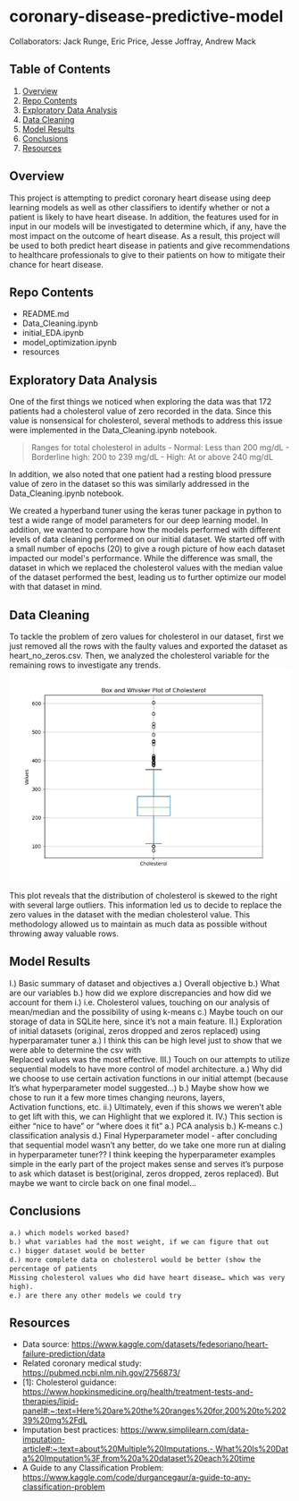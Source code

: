 # coronary-disease-predictive-model
Collaborators: Jack Runge, Eric Price, Jesse Joffray, Andrew Mack

## Table of Contents
1. [Overview](#overview)
2. [Repo Contents](#repo-contents)
3. [Exploratory Data Analysis](#exploratory-data-analysis)
4. [Data Cleaning](#data-cleaning)
5. [Model Results](#model-results)
6. [Conclusions](#conclusions)
7. [Resources](#resources)

## Overview
This project is attempting to predict coronary heart disease using deep learning models as well as other classifiers to identify whether or not a patient is likely to have heart disease. In addition, the features used for in input in our models will be investigated to determine which, if any, have the most impact on the outcome of heart disease. As a result, this project will be used to both predict heart disease in patients and give recommendations to healthcare professionals to give to their patients on how to mitigate their chance for heart disease. 

## Repo Contents
- README.md
- Data_Cleaning.ipynb
- initial_EDA.ipynb
- model_optimization.ipynb
- resources

## Exploratory Data Analysis
One of the first things we noticed when exploring the data was that 172 patients had a cholesterol value of zero recorded in the data. Since this value is nonsensical for cholesterol, several methods to address this issue were implemented in the Data_Cleaning.ipynb notebook. 
> Ranges for total cholesterol in adults
    - Normal: Less than 200 mg/dL
    - Borderline high: 200 to 239 mg/dL
    - High: At or above 240 mg/dL
> 
In addition, we also noted that one patient had a resting blood pressure value of zero in the dataset so this was similarly addressed in the Data_Cleaning.ipynb notebook. 

We created a hyperband tuner using the keras tuner package in python to test a wide range of model parameters for our deep learning model. In addition, we wanted to compare how the models performed with different levels of data cleaning performed on our initial dataset. We started off with a small number of epochs (20) to give a rough picture of how each dataset impacted our model's performance. While the difference was small, the dataset in which we replaced the cholesterol values with the median value of the dataset performed the best, leading us to further optimize our model with that dataset in mind.


## Data Cleaning
To tackle the problem of zero values for cholesterol in our dataset, first we just removed all the rows with the faulty values and exported the dataset as heart_no_zeros.csv. Then, we analyzed the cholesterol variable for the remaining rows to investigate any trends. ![Box and Whisker Plot of Cholesterol](resources/images/box_whisker_cholesterol.png)

This plot reveals that the distribution of cholesterol is skewed to the right with several large outliers. This information led us to decide to replace the zero values in the dataset with the median cholesterol value. This methodology allowed us to maintain as much data as possible without throwing away valuable rows. 

## Model Results

I.) Basic summary of dataset and objectives
    a.) Overall objective
    b.) What are our variables
    b.) how did we explore discrepancies and how did we account for them
i.) i.e. Cholesterol values, touching on our analysis of mean/median and the possibility of using k-means
    c.) Maybe touch on our storage of data in SQLite here, since it’s not a main feature.
II.) Exploration of initial datasets (original, zeros dropped and zeros replaced) using hyperparamater tuner
    a.) I think this can be high level just to show that we were able to determine the csv with     
    Replaced values was the most effective.
III.) Touch on our attempts to utilize sequential models to have more control of model architecture.
    a.) Why did we choose to use certain activation functions in our initial attempt (because     
    It’s what hyperparameter model suggested…)
    b.) Maybe show how we chose to run it a few more times changing neurons, layers,     
    Activation functions, etc.
        ii.) Ultimately, even if this shows we weren’t able to get lift with this, we can
            Highlight that we explored it.
IV.) This section is either “nice to have” or “where does it fit”
    a.) PCA analysis
    b.) K-means
    c.) classification analysis
d.) Final Hyperparameter model - after concluding that sequential model wasn’t any better, do we take one more run at dialing in hyperparameter tuner?? I think keeping the hyperparameter examples simple in the early part of the project makes sense and serves it’s purpose to ask which dataset  is best(original, zeros dropped, zeros replaced). But maybe we want to circle back on one final model…

## Conclusions
    a.) which models worked based?
    b.) what variables had the most weight, if we can figure that out
    c.) bigger dataset would be better
    d.) more complete data on cholesterol would be better (show the percentage of patients
    Missing cholesterol values who did have heart disease… which was very high).
    e.) are there any other models we could try

## Resources
- Data source: https://www.kaggle.com/datasets/fedesoriano/heart-failure-prediction/data
- Related coronary medical study: https://pubmed.ncbi.nlm.nih.gov/2756873/
- [1]: Cholesterol guidance:
https://www.hopkinsmedicine.org/health/treatment-tests-and-therapies/lipid-panel#:~:text=Here%20are%20the%20ranges%20for,200%20to%20239%20mg%2FdL 
- Imputation best practices: https://www.simplilearn.com/data-imputation-article#:~:text=about%20Multiple%20Imputations.-,What%20Is%20Data%20Imputation%3F,from%20a%20dataset%20each%20time
- A Guide to any Classification Problem: https://www.kaggle.com/code/durgancegaur/a-guide-to-any-classification-problem 
